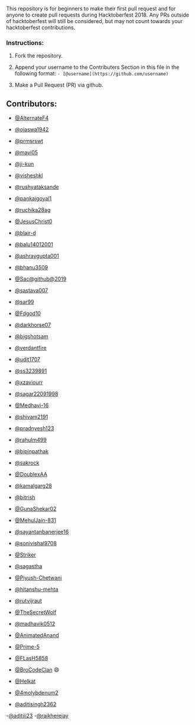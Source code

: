  This repository is for beginners to make their first pull request and for anyone to create pull requests during Hacktoberfest 2018. Any PRs outside of hacktoberfest will still be considered, but may not count towards your hacktoberfest contributions.


### Instructions:

1. Fork the repository.

2. Append your username to the Contributers Section in this file in the following format:
	`- [@username](https://github.com/username)`
3. Make a Pull Request (PR) via github.

## Contributors:
- [@AlternateF4](https://github.com/AlternateF4)

- [@ojaswa1942](https://github.com/ojaswa1942)

- [@prmsrswt](https://github.com/prmsrswt)

- [@mavi05](https://github.com/mavi05)

- [@ji-kun](https://github.com/ji-kun)

- [@visheshkl](https://github.com/visheshkl)

- [@rushyataksande](https://github.com/rushyataksande)

- [@pankajgoyal1](https://github.com/pankajgoyal1)

- [@ruchika28ag](https://github.com/ruchika28ag)

- [@JesusChrist0](https://github.com/jesuschrist0)

- [@blair-d](https://github.com/blair-d)

- [@balu14012001](https://github.com/BALAJIRAO676)

- [@ashraygupta001](http://github.com/ashraygupta001)

- [@bhanu3509](https://github.com/bhanu3509)
- [@Sac@github@2019](https://github.com/Sac@github@2019)
- [@sastava007](https://github.com/sastava007)

- [@sar99](https://github.com/sar99)

- [@Fdgod10](https://github.com/Fdgod10)

- [@darkhorse07](https://github.com/darkhorse)

- [@bigshotsam](https://github.com/bigshotsam)

- [@verdantfire](https://github.com/verdantfire)

- [@udit1707](https://github.com/udit1707)

- [@ss3239891](https://github.com/ss3239891)

- [@xzaviourr](https://github.com/xzaviourr)

- [@sagar22091998](https://github.com/sagar22091998)

- [@Medhavi-16](https://github.com/Medhavi-16)

- [@shivam2191](https://github.com/shivam2191)

- [@pradnyesh123](https://github.com/pradnyesh123)

- [@rahulm499](https://github.com/rahulm499)

- [@bipinpathak](https://github.com/bipinpathak)

- [@sakrock](https://github.com/sakrock)

- [@DoublexAA](https://github.com/DoublexAA)

- [@kamalgarg28](https://github.com/kamalgarg28)

- [@bitrish](https://github.com/bitrish)

- [@GunaShekar02](https://github.com/GunaShekar02)

- [@MehulJain-831](https://github.com/MehulJain-831)

- [@sayantanbanerjee16](https://github.com/sayantanbanerjee16)

- [@sonivishal9708](https://github.com/sonivishal9708)

- [@Striker](https://github.com/Striker)

- [@sagastha](https://github.com/sagastha)

- [@Piyush-Chetwani](https://github.com/Piyush-Chetwani)

- [@hitanshu-mehta](https://github.com/hitanshu-mehta)

- [@rutvijraut](https://github.com/rutvijraut)

- [@TheSecretWolf](https://github.com/TheSecretWolf)

- [@madhavik0512](https://github.com/madhavik0512)

- [@AnimatedAnand](https://github.com/AnimatedAnand)

- [@Prime-5](https://github.com/Prime-5)

- [@FLasH5858](https://github.com/FLasH5858)

- [@BroCodeClan](https://github.com/BroCodeClan) :smile:

- [@Helkat](https://github.com/Helkat)

- [@4molybdenum2](https://github.com/4molybdenum2)

- [@aditisingh2362](https://github.com/aditisingh2362)

-[@aditiii23](https://github.com/aditiii23)
-[@raikherejay](https;//github.com/raikherejay)

